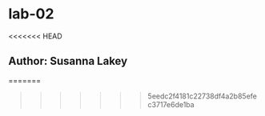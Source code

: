 # lab-02
<<<<<<< HEAD

## Author: Susanna Lakey
=======
>>>>>>> 5eedc2f4181c22738df4a2b85efec3717e6de1ba
